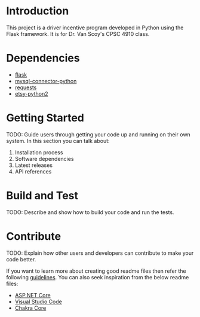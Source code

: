# Introduction 
This project is a driver incentive program developed in Python using the Flask framework. It is for Dr. Van Scoy's CPSC 4910 class.

# Dependencies
* [flask](https://flask.palletsprojects.com/en/1.1.x/)
* [mysql-connector-python](https://pypi.org/project/mysql-connector-python/)
* [requests](https://requests.readthedocs.io/en/master/)
* [etsy-python2](https://github.com/sscheetz/etsy-python2)

# Getting Started
TODO: Guide users through getting your code up and running on their own system. In this section you can talk about:
1.	Installation process
2.	Software dependencies
3.	Latest releases
4.	API references

# Build and Test
TODO: Describe and show how to build your code and run the tests. 

# Contribute
TODO: Explain how other users and developers can contribute to make your code better. 

If you want to learn more about creating good readme files then refer the following [guidelines](https://docs.microsoft.com/en-us/azure/devops/repos/git/create-a-readme?view=azure-devops). You can also seek inspiration from the below readme files:
- [ASP.NET Core](https://github.com/aspnet/Home)
- [Visual Studio Code](https://github.com/Microsoft/vscode)
- [Chakra Core](https://github.com/Microsoft/ChakraCore)

